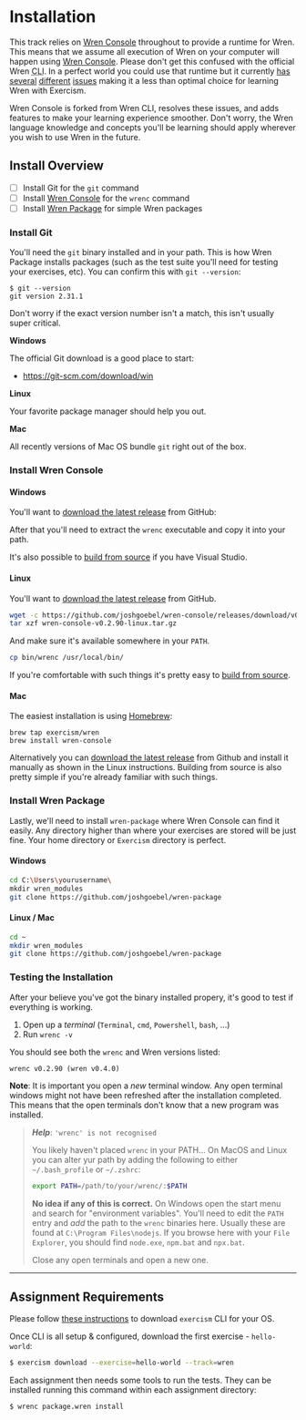 # Installation

This track relies on [Wren Console][wren-console] throughout to provide a runtime for Wren. This means that we assume all execution of Wren on your
computer will happen using [Wren Console][wren-console].  Please don't get this confused with the official Wren <abbr title="Command Line Interface">CLI</abbr>.  In a perfect world you could use that runtime but it currently [has](https://github.com/wren-lang/wren-cli/pull/74) [several](https://github.com/wren-lang/wren/pull/1006) [different](https://github.com/wren-lang/wren-cli/issues/108) [issues](https://github.com/wren-lang/wren-cli/pull/105) making it a less than optimal choice for learning Wren with Exercism.

Wren Console is forked from Wren CLI, resolves these issues, and adds features to make your learning experience smoother.  Don't worry, the Wren language knowledge and concepts you'll be learning should apply wherever you wish to use Wren in the future.

## Install Overview

- [ ] Install Git for the `git` command
- [ ] Install [Wren Console][wren-console] for the `wrenc` command
- [ ] Install [Wren Package][wren-package] for simple Wren packages

### Install Git

You'll need the `git` binary installed and in your path.  This is how Wren Package installs packages (such as the test suite you'll need for testing your exercises, etc).  You can confirm this with `git --version`:

```
$ git --version
git version 2.31.1
```

Don't worry if the exact version number isn't a match, this isn't usually super critical.

**Windows**

The official Git download is a good place to start:

- https://git-scm.com/download/win

**Linux**

Your favorite package manager should help you out.

**Mac**

All recently versions of Mac OS bundle `git` right out of the box.


### Install Wren Console

#### Windows

You'll want to [download the latest release][releases] from GitHub:

After that you'll need to extract the `wrenc` executable and copy it into your path.

It's also possible to [build from source][build-from-source] if you have Visual Studio.

#### Linux

You'll want to [download the latest release][releases] from GitHub.

```sh
wget -c https://github.com/joshgoebel/wren-console/releases/download/v0.2.90/wren-console-v0.2.90-linux.tar.gz
tar xzf wren-console-v0.2.90-linux.tar.gz
```

And make sure it's available somewhere in your `PATH`.

```sh
cp bin/wrenc /usr/local/bin/
```

If you're comfortable with such things it's pretty easy to [build from source][build-from-source].

#### Mac

The easiest installation is using [Homebrew][homebrew]:

```
brew tap exercism/wren
brew install wren-console
```

Alternatively you can [download the latest release][releases] from Github and
install it manually as shown in the Linux instructions.  Building from source is also pretty simple if you're already familiar with such things.

### Install Wren Package

Lastly, we'll need to install `wren-package` where Wren Console can find it easily.  Any directory higher than where your exercises are stored will be just fine.  Your home directory or `Exercism` directory is perfect.

#### Windows

```sh
cd C:\Users\yourusername\
mkdir wren_modules
git clone https://github.com/joshgoebel/wren-package
```

#### Linux / Mac

```sh
cd ~
mkdir wren_modules
git clone https://github.com/joshgoebel/wren-package
```


### Testing the Installation

After your believe you've got the binary installed propery, it's good to test if everything is working.

1. Open up a _terminal_ (`Terminal`, `cmd`, `Powershell`, `bash`, ...)
2. Run `wrenc -v`

You should see both the `wrenc` and Wren versions listed:

```
wrenc v0.2.90 (wren v0.4.0)
```

**Note**: It is important you open a _new_ terminal window. Any open terminal
windows might not have been refreshed after the installation completed. This
means that the open terminals don't know that a new program was installed.

> _**Help**_: `'wrenc' is not recognised`
>
> You likely haven't placed `wrenc` in your PATH... On MacOS and Linux you can alter yur path by adding the following to either
> `~/.bash_profile` or `~/.zshrc`:
>
> ```bash
> export PATH=/path/to/your/wrenc/:$PATH
> ```
> **No idea if any of this is correct.**
> On Windows open the start menu and search for "environment variables". You'll
> need to edit the `PATH` entry and _add_ the path to the `wrenc` binaries here.
> Usually these are found at `C:\Program Files\nodejs`. If you browse here with
> your `File Explorer`, you should find `node.exe`, `npm.bat` and `npx.bat`.
>
> Close any open terminals and open a new one.

---

## Assignment Requirements

Please follow [these instructions][cli-walkthrough] to download `exercism` CLI for your OS.

Once CLI is all setup & configured, download the first exercise - `hello-world`:

```bash
$ exercism download --exercise=hello-world --track=wren
```

Each assignment then needs some tools to run the tests. They can be installed
running this command within each assignment directory:

```bash
$ wrenc package.wren install
```

[homebrew]: https://brew.sh
[releases]: https://github.com/joshgoebel/wren-console/releases
[wren-console]: https://github.com/joshgoebel/wren-console
[wren-package]: https://github.com/joshgoebel/wren-package
[wren-cli]: https://github.com/wren-lang/wren-cli
[build-from-source]: https://github.com/joshgoebel/wren-console#to-build-wren-console
[cli-walkthrough]: https://exercism.io/cli-walkthrough